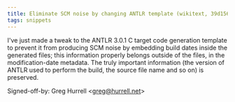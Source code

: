 ```yaml
---
title: Eliminate SCM noise by changing ANTLR template (wikitext, 39d1565)
tags: snippets
---
```


I've just made a tweak to the ANTLR 3.0.1 C target code generation template to prevent it from producing SCM noise by embedding build dates inside the generated files; this information properly belongs outside of the files, in the modification-date metadata. The truly important information (the version of ANTLR used to perform the build, the source file name and so on) is preserved.

Signed-off-by: Greg Hurrell &lt;greg@hurrell.net&gt;
